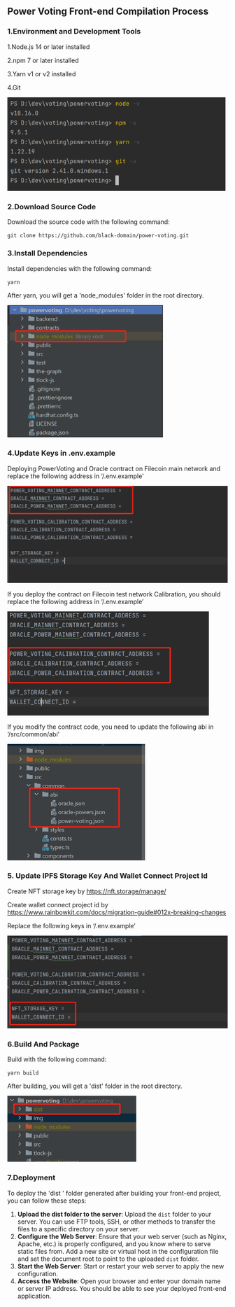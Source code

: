 ## Power Voting Front-end Compilation Process

### 1.Environment and Development Tools

1.Node.js 14 or later installed

2.npm 7 or later installed

3.Yarn v1 or v2 installed

4.Git

<img src="./img/git.png" style="zoom:50%;" />

### 2.Download Source Code

Download the source code with the following command:

```
git clone https://github.com/black-domain/power-voting.git
```

### 3.Install Dependencies

Install dependencies with the following command:

```
yarn
```

After yarn, you will get a 'node_modules' folder in the root directory.


<img src="img/node_modules.png" style="zoom:50%;" />

### 4.Update Keys in .env.example

Deploying PowerVoting and Oracle contract on Filecoin main network and replace the following address in ‘/.env.example’

<img src="img/mainnet.png" style="zoom:50%;" />

If you deploy the contract on Filecoin test network Calibration, you should replace the following address in ‘/.env.example’

<img src="img/testnet.png" style="zoom:50%;" />

If you modify the contract code, you need to update the following abi in ‘/src/common/abi’

<img src="img/abi.png" style="zoom:50%;" />

### 5. Update IPFS Storage Key And Wallet Connect Project Id

Create NFT storage key by https://nft.storage/manage/

Create wallet connect project id by https://www.rainbowkit.com/docs/migration-guide#012x-breaking-changes

Replace the following keys in ‘/.env.example’

<img src="img/key.png" style="zoom:50%;" />


### 6.Build And Package

Build  with the following command:

```
yarn build
```

After building, you will get a 'dist' folder in the root directory.

<img src="img/dist.png" style="zoom:50%;" />

### 7.Deployment

To deploy the 'dist ' folder generated after building your front-end project, you can follow these steps:

1. **Upload the dist folder to the server**: Upload the `dist` folder to your server. You can use FTP tools, SSH, or other methods to transfer the files to a specific directory on your server.
2. **Configure the Web Server**: Ensure that your web server (such as Nginx, Apache, etc.) is properly configured, and you know where to serve static files from. Add a new site or virtual host in the configuration file and set the document root to point to the uploaded `dist` folder.
3. **Start the Web Server**: Start or restart your web server to apply the new configuration.
4. **Access the Website**: Open your browser and enter your domain name or server IP address. You should be able to see your deployed front-end application.







